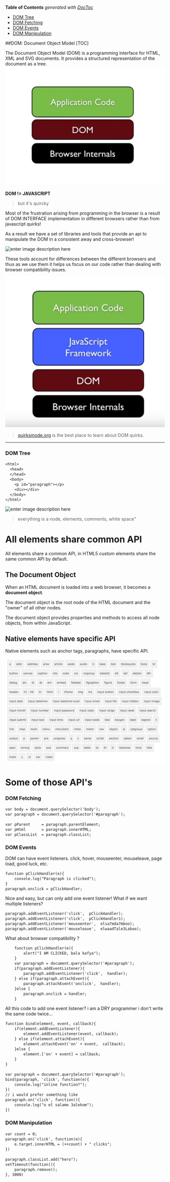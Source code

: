 <!-- START doctoc generated TOC please keep comment here to allow auto update -->
<!-- DON'T EDIT THIS SECTION, INSTEAD RE-RUN doctoc TO UPDATE -->
**Table of Contents**  *generated with [DocToc](https://github.com/thlorenz/doctoc)*

- [DOM Tree](#dom-tree)
- [DOM Fetching](#dom-fetching)
- [DOM Events](#dom-events)
- [DOM Manipulation](#dom-manipulation)

<!-- END doctoc generated TOC please keep comment here to allow auto update -->

##DOM: Document Object Model
[TOC]

The Document Object Model (DOM) is a programming interface for HTML, XML and SVG documents. It provides a structured representation of the document as a tree.
![Alt text](./_images/dom-position.png)

**DOM != JAVASCRIPT**

> but it's quircky 

Most of the frustration arising from programming in the browser is a result of DOM INTERFACE implementation in different browsers rather than from javascript quirks! 

As a result we have a set of libraries and tools that provide an api to manipulate the DOM in a consistent away and cross-browser!

![enter image description here](http://ideonexus.com/wp-content/uploads/2010/02/frameworks.jpg)

These tools account for differences between the different browsers and thus as we use them it helps us focus on our code rather than dealing with browser compatibility issues.

![Alt text](./_images/framework-position.png)

> [quirksmode.org](quirksmode.org) is the best place to learn about DOM quirks.

------------------------------------------------------------------

### DOM Tree
```
<html>
  <head>
  </head>
  <body>
    <p id="paragraph"></p>
    <div></div>
  </body>
</html>
```
![enter image description here](http://blog.mgechev.com/images/lightweight-ng/dom-tree.png)

>everything is a node, elements, comments, white space"



# All elements share common API

All elements share a common API, in HTML5 custom elements share the same common API by default.



## The Document Object

When an HTML document is loaded into a web browser, it becomes a **document object**.

The document object is the root node of the HTML document and the "owner" of all other nodes.

The document object provides properties and methods to access all node objects, from within JavaScript.



## Native elements have specific API

Native elements such as anchor tags, paragraphs, have specific API.

![Elements](./_images/elements.png)



# Some of those API's

### DOM Fetching

```
var body = document.querySelector('body');
var paragraph = document.querySelector('#paragraph');

var pParent 	= paragraph.parentElement;
var pHtml 		= paragraph.innerHTML;
var pClassList 	= paragraph.classList;
```

### DOM Events

DOM can have event listeners.
click, hover, mouseenter, mouseleave, page load, good luck, etc.

```
function pClickHandler(e){
	console.log("Paragraph is clicked");
}
paragraph.onclick = pClickHandler;
```

 Nice and easy,
 but can only add one event listener!
 What if we want multiple listeners?
```
paragraph.addEventListener('click',  pClickHandler);
paragraph.addEventListener('click',  pClickHandler1);
paragraph.addEventListener('mouseenter',  elsa7mda7mboo);
paragraph.addEventListener('mouseleave',  elwaadTale3Laboo);
```

What about browser compatibility ? 

```
	function pClickHandler(e){
		alert("I AM CLICKED, bala kafya");
	}
	var paragraph = document.querySelector('#paragraph');
	if(paragraph.addEventListener){
		paragraph.addEventListener('click',  handler);
	} else if(paragraph.attachEvent){
		paragraph.attachEvent('onclick',  handler);
	}else {
		paragraph.onclick = handler;
	}
```

All this code to add one event listener?
i am a DRY programmer i don't write the same code twice...

```
function bind(element, event, callback){
	if(element.addEventListener){
		element.addEventListener(event, callback);
	} else if(element.attachEvent){
		element.attachEvent('on' + event,  callback);
	}else {
		element.['on' + event] = callback;
	}
}

var paragraph = document.querySelector('#paragraph');
bind(paragraph, 'click', function(e){
	console.log("inline function?");
})
// i would prefer something like
paragraph.on('click', function(){
	console.log("o el salamo 3alekom");
})

```

### DOM Manipulation

```
var count = 0;
paragraph.on('click', function(e){
	e.target.innerHTML = (++count) + " clicks";
})

paragraph.classList.add("hero");
setTimeout(function(){
	paragraph.remove();
}, 3000)
```